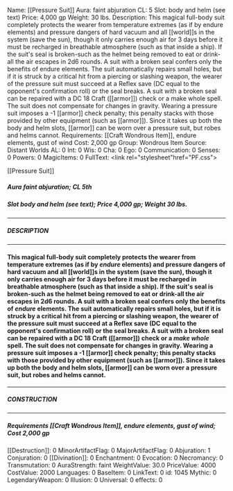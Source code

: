 Name: [[Pressure Suit]]
Aura: faint abjuration
CL: 5
Slot: body and helm (see text)
Price: 4,000 gp
Weight: 30 lbs.
Description: This magical full-body suit completely protects the wearer from temperature extremes (as if by endure elements) and pressure dangers of hard vacuum and all [[world]]s in the system (save the sun), though it only carries enough air for 3 days before it must be recharged in breathable atmosphere (such as that inside a ship). If the suit's seal is broken-such as the helmet being removed to eat or drink-all the air escapes in 2d6 rounds. A suit with a broken seal confers only the benefits of endure elements. The suit automatically repairs small holes, but if it is struck by a critical hit from a piercing or slashing weapon, the wearer of the pressure suit must succeed at a Reflex save (DC equal to the opponent's confirmation roll) or the seal breaks. A suit with a broken seal can be repaired with a DC 18 Craft ([[armor]]) check or a make whole spell. The suit does not compensate for changes in gravity. Wearing a pressure suit imposes a -1 [[armor]] check penalty; this penalty stacks with those provided by other equipment (such as [[armor]]). Since it takes up both the body and helm slots, [[armor]] can be worn over a pressure suit, but robes and helms cannot.
Requirements: [[Craft Wondrous Item]], endure elements, gust of wind
Cost: 2,000 gp
Group: Wondrous Item
Source: Distant Worlds
AL: 0
Int: 0
Wis: 0
Cha: 0
Ego: 0
Communication: 0
Senses: 0
Powers: 0
MagicItems: 0
FullText: <link rel="stylesheet"href="PF.css"><div class="heading"><p class="alignleft">[[Pressure Suit]]</p><div style="clear: both;"></div></div><div><h5><b>Aura </b>faint abjuration; <b>CL </b>5th</h5><h5><b>Slot </b>body and helm (see text); <b>Price </b>4,000 gp; <b>Weight </b>30 lbs.</h5></div><hr/><div><h5><b>DESCRIPTION</b></h5></div><hr/><div><h4><p>This magical full-body suit completely protects the wearer from temperature extremes (as if by <i>endure</i> elements) and pressure dangers of hard vacuum and all [[world]]s in the system (save the sun), though it only carries enough air for 3 days before it must be recharged in breathable atmosphere (such as that inside a ship). If the suit's seal is broken-such as the helmet being removed to eat or drink-all the air escapes in 2d6 rounds. A suit with a broken seal confers only the benefits of <i>endure</i> elements. The suit automatically repairs small holes, but if it is struck by a critical hit from a piercing or slashing weapon, the wearer of the pressure suit must succeed at a Reflex save (DC equal to the opponent's confirmation roll) or the seal breaks. A suit with a broken seal can be repaired with a DC 18 Craft ([[armor]]) check or a <i>make whole</i> spell. The suit does not compensate for changes in gravity. Wearing a pressure suit imposes a -1 [[armor]] check penalty; this penalty stacks with those provided by other equipment (such as [[armor]]). Since it takes up both the body and helm slots, [[armor]] can be worn over a pressure suit, but robes and helms cannot.</p></h4></div><hr/><div><h5><b>CONSTRUCTION</b></h5></div><hr/><div><h5><b>Requirements </b>[[Craft Wondrous Item]], <i>endure elements</i>, <i>gust of wind</i>; <b>Cost </b>2,000 gp</h5></div>
[[Destruction]]: 0
MinorArtifactFlag: 0
MajorArtifactFlag: 0
Abjuration: 1
Conjuration: 0
[[Divination]]: 0
Enchantment: 0
Evocation: 0
Necromancy: 0
Transmutation: 0
AuraStrength: faint
WeightValue: 30.0
PriceValue: 4000
CostValue: 2000
Languages: 0
BaseItem: 0
LinkText: 0
id: 1045
Mythic: 0
LegendaryWeapon: 0
Illusion: 0
Universal: 0
effects: 0
